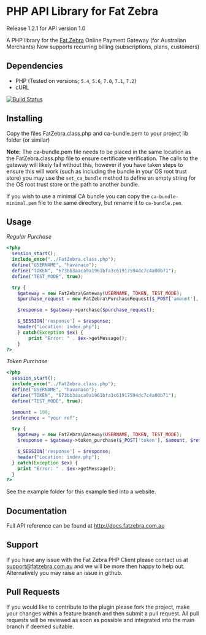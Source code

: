PHP API Library for Fat Zebra
==============================

Release 1.2.1 for API version 1.0

A PHP library for the [Fat Zebra](https://www.fatzebra.com.au) Online Payment Gateway (for Australian Merchants)
Now supports recurring billing (subscriptions, plans, customers)

Dependencies
------------

 * PHP (Tested on versions; `5.4`, `5.6`, `7.0`, `7.1`, `7.2`)
 * cURL

 [![Build Status](https://secure.travis-ci.org/fatzebra/PHP-Library.png?branch=master)](http://travis-ci.org/fatzebra/PHP-Library)

Installing
----------

Copy the files FatZebra.class.php and ca-bundle.pem to your project lib folder (or similar)

**Note:** The ca-bundle.pem file needs to be placed in the same location as the FatZebra.class.php file to ensure certificate verification. The calls to the gateway will likely fail without this, however if you have taken steps to ensure this will work (such as including the bundle in your OS root trust store) you may use the `set_ca_bundle` method to define an empty string for the OS root trust store or the path to another bundle.

If you wish to use a minimal CA bundle you can copy the `ca-bundle-minimal.pem` file to the same directory, but rename it to `ca-bundle.pem`.

Usage
-----

*Regular Purchase*

```php
<?php
  session_start();
  include_once("../FatZebra.class.php");
  define("USERNAME", "havanaco");
  define("TOKEN", "673bb3aaca9a1961bfa3c61917594dc7c4a00b71");
  define("TEST_MODE", true);

  try {
  	$gateway = new FatZebra\Gateway(USERNAME, TOKEN, TEST_MODE);
  	$purchase_request = new FatZebra\PurchaseRequest($_POST['amount'], $_POST['reference'], $_POST['name'], $_POST['card_number'], $_POST['card_expiry_month'] ."/". $_POST['card_expiry_year'], $_POST['card_cvv'], null, 'AUD');

  	$response = $gateway->purchase($purchase_request);

  	$_SESSION['response'] = $response;
  	header("Location: index.php");
	} catch(Exception $ex) {
		print "Error: " . $ex->getMessage();
	}
?>
```

*Token Purchase*
```php
<?php
  session_start();
  include_once("../FatZebra.class.php");
  define("USERNAME", "havanaco");
  define("TOKEN", "673bb3aaca9a1961bfa3c61917594dc7c4a00b71");
  define("TEST_MODE", true);

  $amount = 100;
  $reference = "your ref";

  try {
    $gateway = new FatZebra\Gateway(USERNAME, TOKEN, TEST_MODE);
    $response = $gateway->token_purchase($_POST['token'], $amount, $reference, null, 'AUD');

    $_SESSION['response'] = $response;
    header("Location: index.php");
  } catch(Exception $ex) {
    print "Error: " . $ex->getMessage();
  }
?>
```

See the example folder for this example tied into a website.

Documentation
-------------

Full API reference can be found at http://docs.fatzebra.com.au

Support
-------
If you have any issue with the Fat Zebra PHP Client please contact us at support@fatzebra.com.au and we will be more then happy to help out. Alternatively you may raise an issue in github.

Pull Requests
-------------
If you would like to contribute to the plugin please fork the project, make your changes within a feature branch and then submit a pull request. All pull requests will be reviewed as soon as possible and integrated into the main branch if deemed suitable.
